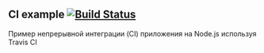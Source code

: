 ## CI example  [![Build Status](https://travis-ci.com/geekbrains-web/example-travis-ci.svg?branch=master)](https://travis-ci.com/geekbrains-web/example-travis-ci)

Пример непрерывной интеграции (CI) приложения на Node.js используя Travis CI
